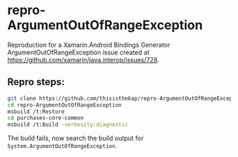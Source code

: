 # repro-ArgumentOutOfRangeException
Reproduction for a Xamarin.Android Bindings Generator ArgumentOutOfRangeException issue created at https://github.com/xamarin/java.interop/issues/728.

## Repro steps:

```bash
git clone https://github.com/thisisthekap/repro-ArgumentOutOfRangeException.git
cd repro-ArgumentOutOfRangeException
msbuild /t:Restore
cd purchases-core-common
msbuild /t:Build -verbosity:diagnostic
```

The build fails, now search the build output for `System.ArgumentOutOfRangeException`.
